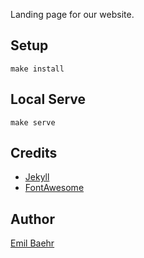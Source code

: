 Landing page for our website.

## Setup

`make install`

## Local Serve

`make serve`

## Credits
- [Jekyll](https://github.com/jekyll/jekyll)
- [FontAwesome](https://fortawesome.github.io/Font-Awesome/)


## Author
[Emil Baehr](https://emilbaehr.com/)
